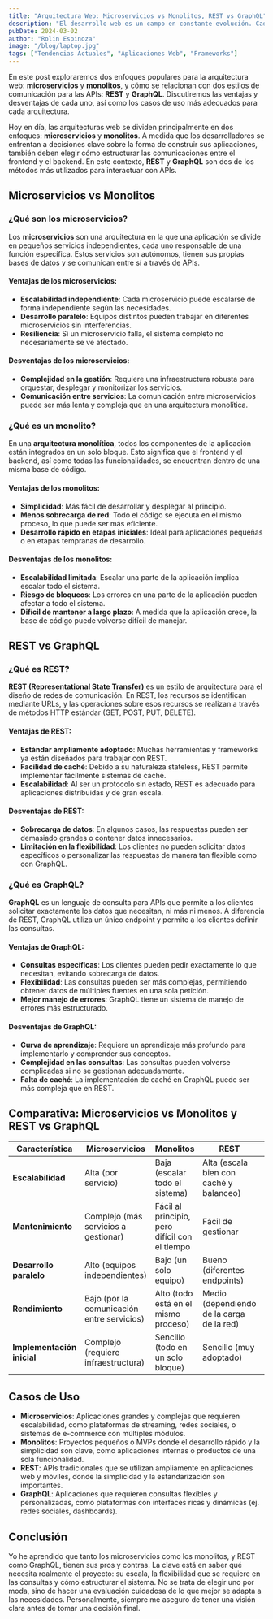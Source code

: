 ```yaml
---
title: "Arquitectura Web: Microservicios vs Monolitos, REST vs GraphQL"
description: "El desarrollo web es un campo en constante evolución. Cada año, nuevas tecnologías, frameworks y herramientas emergen, cambiando la manera en que construimos aplicaciones."
pubDate: 2024-03-02
author: "Rolin Espinoza"
image: "/blog/laptop.jpg"
tags: ["Tendencias Actuales", "Aplicaciones Web", "Frameworks"]
---
```


En este post exploraremos dos enfoques populares para la arquitectura web: **microservicios** y **monolitos**, y cómo se relacionan con dos estilos de comunicación para las APIs: **REST** y **GraphQL**. Discutiremos las ventajas y desventajas de cada uno, así como los casos de uso más adecuados para cada arquitectura.

Hoy en día, las arquitecturas web se dividen principalmente en dos enfoques: **microservicios** y **monolitos**. A medida que los desarrolladores se enfrentan a decisiones clave sobre la forma de construir sus aplicaciones, también deben elegir cómo estructurar las comunicaciones entre el frontend y el backend. En este contexto, **REST** y **GraphQL** son dos de los métodos más utilizados para interactuar con APIs.

## Microservicios vs Monolitos

### ¿Qué son los microservicios?

Los **microservicios** son una arquitectura en la que una aplicación se divide en pequeños servicios independientes, cada uno responsable de una función específica. Estos servicios son autónomos, tienen sus propias bases de datos y se comunican entre sí a través de APIs.

#### Ventajas de los microservicios:
- **Escalabilidad independiente**: Cada microservicio puede escalarse de forma independiente según las necesidades.
- **Desarrollo paralelo**: Equipos distintos pueden trabajar en diferentes microservicios sin interferencias.
- **Resiliencia**: Si un microservicio falla, el sistema completo no necesariamente se ve afectado.

#### Desventajas de los microservicios:
- **Complejidad en la gestión**: Requiere una infraestructura robusta para orquestar, desplegar y monitorizar los servicios.
- **Comunicación entre servicios**: La comunicación entre microservicios puede ser más lenta y compleja que en una arquitectura monolítica.

### ¿Qué es un monolito?

En una **arquitectura monolítica**, todos los componentes de la aplicación están integrados en un solo bloque. Esto significa que el frontend y el backend, así como todas las funcionalidades, se encuentran dentro de una misma base de código.

#### Ventajas de los monolitos:
- **Simplicidad**: Más fácil de desarrollar y desplegar al principio.
- **Menos sobrecarga de red**: Todo el código se ejecuta en el mismo proceso, lo que puede ser más eficiente.
- **Desarrollo rápido en etapas iniciales**: Ideal para aplicaciones pequeñas o en etapas tempranas de desarrollo.

#### Desventajas de los monolitos:
- **Escalabilidad limitada**: Escalar una parte de la aplicación implica escalar todo el sistema.
- **Riesgo de bloqueos**: Los errores en una parte de la aplicación pueden afectar a todo el sistema.
- **Difícil de mantener a largo plazo**: A medida que la aplicación crece, la base de código puede volverse difícil de manejar.

## REST vs GraphQL

### ¿Qué es REST?

**REST (Representational State Transfer)** es un estilo de arquitectura para el diseño de redes de comunicación. En REST, los recursos se identifican mediante URLs, y las operaciones sobre esos recursos se realizan a través de métodos HTTP estándar (GET, POST, PUT, DELETE).

#### Ventajas de REST:
- **Estándar ampliamente adoptado**: Muchas herramientas y frameworks ya están diseñados para trabajar con REST.
- **Facilidad de caché**: Debido a su naturaleza stateless, REST permite implementar fácilmente sistemas de caché.
- **Escalabilidad**: Al ser un protocolo sin estado, REST es adecuado para aplicaciones distribuidas y de gran escala.

#### Desventajas de REST:
- **Sobrecarga de datos**: En algunos casos, las respuestas pueden ser demasiado grandes o contener datos innecesarios.
- **Limitación en la flexibilidad**: Los clientes no pueden solicitar datos específicos o personalizar las respuestas de manera tan flexible como con GraphQL.

### ¿Qué es GraphQL?

**GraphQL** es un lenguaje de consulta para APIs que permite a los clientes solicitar exactamente los datos que necesitan, ni más ni menos. A diferencia de REST, GraphQL utiliza un único endpoint y permite a los clientes definir las consultas.

#### Ventajas de GraphQL:
- **Consultas específicas**: Los clientes pueden pedir exactamente lo que necesitan, evitando sobrecarga de datos.
- **Flexibilidad**: Las consultas pueden ser más complejas, permitiendo obtener datos de múltiples fuentes en una sola petición.
- **Mejor manejo de errores**: GraphQL tiene un sistema de manejo de errores más estructurado.

#### Desventajas de GraphQL:
- **Curva de aprendizaje**: Requiere un aprendizaje más profundo para implementarlo y comprender sus conceptos.
- **Complejidad en las consultas**: Las consultas pueden volverse complicadas si no se gestionan adecuadamente.
- **Falta de caché**: La implementación de caché en GraphQL puede ser más compleja que en REST.

## Comparativa: Microservicios vs Monolitos y REST vs GraphQL

| Característica                  | Microservicios                        | Monolitos                             | REST                                   | GraphQL                               |
|----------------------------------|---------------------------------------|---------------------------------------|----------------------------------------|---------------------------------------|
| **Escalabilidad**                | Alta (por servicio)                   | Baja (escalar todo el sistema)        | Alta (escala bien con caché y balanceo)| Alta (optimización en consultas)      |
| **Mantenimiento**                | Complejo (más servicios a gestionar)  | Fácil al principio, pero difícil con el tiempo | Fácil de gestionar                    | Más complejo debido a la flexibilidad|
| **Desarrollo paralelo**          | Alto (equipos independientes)         | Bajo (un solo equipo)                 | Bueno (diferentes endpoints)           | Excelente (consultas personalizadas)  |
| **Rendimiento**                  | Bajo (por la comunicación entre servicios) | Alto (todo está en el mismo proceso) | Medio (dependiendo de la carga de la red) | Medio (más eficiente en peticiones)   |
| **Implementación inicial**       | Complejo (requiere infraestructura)   | Sencillo (todo en un solo bloque)     | Sencillo (muy adoptado)                | Complejo (requiere un enfoque más profundo) |

## Casos de Uso

- **Microservicios**: Aplicaciones grandes y complejas que requieren escalabilidad, como plataformas de streaming, redes sociales, o sistemas de e-commerce con múltiples módulos.
- **Monolitos**: Proyectos pequeños o MVPs donde el desarrollo rápido y la simplicidad son clave, como aplicaciones internas o productos de una sola funcionalidad.
- **REST**: APIs tradicionales que se utilizan ampliamente en aplicaciones web y móviles, donde la simplicidad y la estandarización son importantes.
- **GraphQL**: Aplicaciones que requieren consultas flexibles y personalizadas, como plataformas con interfaces ricas y dinámicas (ej. redes sociales, dashboards).

## Conclusión

Yo he aprendido que tanto los microservicios como los monolitos, y REST como GraphQL, tienen sus pros y contras. La clave está en saber qué necesita realmente el proyecto: su escala, la flexibilidad que se requiere en las consultas y cómo estructurar el sistema. No se trata de elegir uno por moda, sino de hacer una evaluación cuidadosa de lo que mejor se adapta a las necesidades. Personalmente, siempre me aseguro de tener una visión clara antes de tomar una decisión final.

